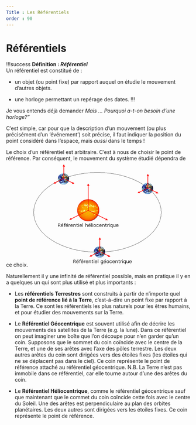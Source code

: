 ```yaml
---
Title : Les Référentiels 
order : 90
---
```


# Référentiels

!!!success **Définition : *Référentiel***  
Un référentiel est constitué de :

- un objet (ou point fixe) par rapport auquel on étudie le mouvement
  d’autres objets.

- une horloge permettant un repérage des dates.
!!!

Je vous entends déjà demander *Mais ... Pourquoi a-t-on besoin d’une
horloge?”*

C’est simple, car pour que la description d’un mouvement (ou plus précisément d’un ‘événement’) soit précise, il faut indiquer la position du point considéré dans l’espace, mais *aussi* dans le temps !

Le choix d’un référentiel est arbitraire. C’est à nous de choisir le
point de référence. Par conséquent, le mouvement du système étudié
dépendra de ce choix.
![](../img/5/heliogeo.png)

Naturellement il y une infinité de référentiel possible, mais en pratique il y en a quelques un qui sont plus utilisé et plus importants :

- Les **référentiels Terrestres** sont construits à partir de n’importe
  quel **point de référence lié à la Terre**, c’est-à-dire un point fixe
  par rapport à la Terre. Ce sont les référentiels les plus naturels
  pour les êtres humains, et pour étudier des mouvements sur la Terre.

- Le **Référentiel Géocentrique** est souvent utilisé afin de décrire
  les mouvements des satellites de la Terre (e.g. la lune). Dans ce
  référentiel on peut imaginer une boîte que l’on découpe pour n’en
  garder qu’un coin. Supposons que le sommet du coin coïncide avec le
  centre de la Terre, et une de ses arêtes avec l’axe des pôles
  terrestre. Les deux autres arêtes du coin sont dirigées vers des
  étoiles fixes (les étoiles qui ne se déplacent pas dans le ciel). Ce
  coin représente le point de référence attaché au référentiel
  géocentrique. N.B. La Terre n’est pas immobile dans ce référentiel,
  car elle tourne autour d’une des arêtes du coin.

- Le **Référentiel Héliocentrique**, comme le référentiel géocentrique
  sauf que maintenant que le commet du coin coïncide cette fois avec le
  centre du Soleil. Une des arêtes est perpendiculaire au plan des
  orbites planétaires. Les deux autres sont dirigées vers les étoiles
  fixes. Ce coin représente le point de référence.
